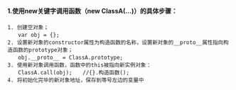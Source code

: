 #### 1.使用new关键字调用函数（new ClassA(…)）的具体步骤：
    1. 创建空对象；
    　　var obj = {};
    2. 设置新对象的constructor属性为构造函数的名称，设置新对象的__proto__属性指向构造函数的prototype对象；
    　　obj.__proto__ = ClassA.prototype;
    3. 使用新对象调用函数，函数中的this被指向新实例对象：
    　　ClassA.call(obj);　　//{}.构造函数();          
    4. 将初始化完毕的新对象地址，保存到等号左边的变量中